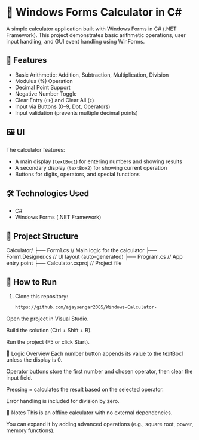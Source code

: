 # 🧮 Windows Forms Calculator in C#

A simple calculator application built with Windows Forms in C# (.NET Framework). This project demonstrates basic arithmetic operations, user input handling, and GUI event handling using WinForms.

## 🚀 Features

- Basic Arithmetic: Addition, Subtraction, Multiplication, Division
- Modulus (%) Operation
- Decimal Point Support
- Negative Number Toggle
- Clear Entry (`CE`) and Clear All (`C`)
- Input via Buttons (0–9, Dot, Operators)
- Input validation (prevents multiple decimal points)

## 🖼️ UI

The calculator features:
- A main display (`textBox1`) for entering numbers and showing results
- A secondary display (`textBox2`) for showing current operation
- Buttons for digits, operators, and special functions

## 🛠️ Technologies Used

- C#
- Windows Forms (.NET Framework)

## 📂 Project Structure

Calculator/
├── Form1.cs // Main logic for the calculator
├── Form1.Designer.cs // UI layout (auto-generated)
├── Program.cs // App entry point
├── Calculator.csproj // Project file


## 🔧 How to Run

1. Clone this repository:
   ```bash
   https://github.com/ajaysengar2005/Windows-Calculator-
Open the project in Visual Studio.

Build the solution (Ctrl + Shift + B).

Run the project (F5 or click Start).

🧠 Logic Overview
Each number button appends its value to the textBox1 unless the display is 0.

Operator buttons store the first number and chosen operator, then clear the input field.

Pressing = calculates the result based on the selected operator.

Error handling is included for division by zero.

📌 Notes
This is an offline calculator with no external dependencies.

You can expand it by adding advanced operations (e.g., square root, power, memory functions).
